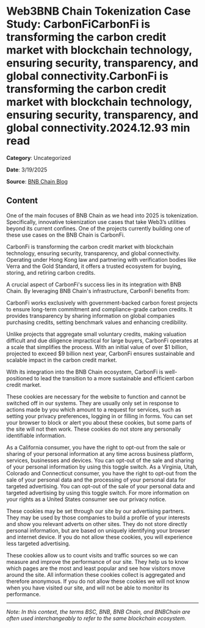 # Web3BNB Chain Tokenization Case Study: CarbonFiCarbonFi is transforming the carbon credit market with blockchain technology, ensuring security, transparency, and global connectivity.CarbonFi is transforming the carbon credit market with blockchain technology, ensuring security, transparency, and global connectivity.2024.12.93 min read

**Category**: Uncategorized

**Date**: 3/19/2025

**Source**: [BNB Chain Blog](https://www.bnbchain.org/en/blog/bnb-chain-tokenization-case-study-carbonfi)

## Content

One of the main focuses of BNB Chain as we head into 2025 is tokenization. Specifically, innovative tokenization use cases that take Web3’s utilities beyond its current confines. One of the projects currently building one of these use cases on the BNB Chain is CarbonFi.

CarbonFi is transforming the carbon credit market with blockchain technology, ensuring security, transparency, and global connectivity. Operating under Hong Kong law and partnering with verification bodies like Verra and the Gold Standard, it offers a trusted ecosystem for buying, storing, and retiring carbon credits.

A crucial aspect of CarbonFi's success lies in its integration with BNB Chain. By leveraging BNB Chain's infrastructure, CarbonFi benefits from:

CarbonFi works exclusively with government-backed carbon forest projects to ensure long-term commitment and compliance-grade carbon credits. It provides transparency by sharing information on global companies purchasing credits, setting benchmark values and enhancing credibility.

Unlike projects that aggregate small voluntary credits, making valuation difficult and due diligence impractical for large buyers, CarbonFi operates at a scale that simplifies the process. With an initial value of over $1 billion, projected to exceed $9 billion next year, CarbonFi ensures sustainable and scalable impact in the carbon credit market.

With its integration into the BNB Chain ecosystem, CarbonFi is well-positioned to lead the transition to a more sustainable and efficient carbon credit market.

These cookies are necessary for the website to function and cannot be switched off in our systems. They are usually only set in response to actions made by you which amount to a request for services, such as setting your privacy preferences, logging in or filling in forms. You can set your browser to block or alert you about these cookies, but some parts of the site will not then work. These cookies do not store any personally identifiable information.

As a California consumer, you have the right to opt-out from the sale or sharing of your personal information at any time across business platform, services, businesses and devices. You can opt-out of the sale and sharing of your personal information by using this toggle switch. As a Virginia, Utah, Colorado and Connecticut consumer, you have the right to opt-out from the sale of your personal data and the processing of your personal data for targeted advertising. You can opt-out of the sale of your personal data and targeted advertising by using this toggle switch. For more information on your rights as a United States consumer see our privacy notice.

These cookies may be set through our site by our advertising partners. They may be used by those companies to build a profile of your interests and show you relevant adverts on other sites. They do not store directly personal information, but are based on uniquely identifying your browser and internet device. If you do not allow these cookies, you will experience less targeted advertising.

These cookies allow us to count visits and traffic sources so we can measure and improve the performance of our site. They help us to know which pages are the most and least popular and see how visitors move around the site. All information these cookies collect is aggregated and therefore anonymous. If you do not allow these cookies we will not know when you have visited our site, and will not be able to monitor its performance.



---

*Note: In this context, the terms BSC, BNB, BNB Chain, and BNBChain are often used interchangeably to refer to the same blockchain ecosystem.*
